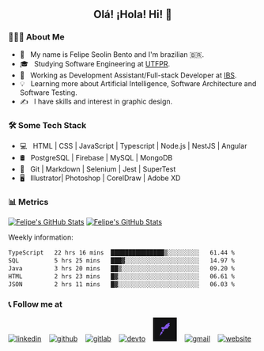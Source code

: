 <h2 align="center">Olá! ¡Hola! Hi! 👋<br/> </h2> 


<h3> 👨🏻‍💻 About Me </h3>


- 🤔 &nbsp; My name is Felipe Seolin Bento and I'm brazilian 🇧🇷.
- 🎓 &nbsp; Studying Software Engineering at [UTFPR](http://portal.utfpr.edu.br/english).
- 💼 &nbsp; Working as Development Assistant/Full-stack Developer at [IBS](https://www.biosistemico.org.br/).
- 💡 &nbsp; Learning more about Artificial Intelligence, Software Architecture and Software Testing.
- ✍️ &nbsp; I have skills and interest in graphic design.

<h3> 🛠 Some Tech Stack </h3>

- 💻 &nbsp; HTML | CSS | JavaScript | Typescript | Node.js | NestJS | Angular 
- 🛢 &nbsp; PostgreSQL | Firebase | MySQL | MongoDB
- 🔧 &nbsp; Git | Markdown | Selenium | Jest | SuperTest
- 🖥 &nbsp; Illustrator| Photoshop | CorelDraw | Adobe XD
 
 <h3> 📊 Metrics </h3>
 
 [![Felipe's GitHub Stats](https://github-readme-stats.vercel.app/api?username=felipeseolin&count_private=true&show_icons=true&custom_title=Github%20Status&hide=issues)](https://github.com/felipeseolin)
 [![Felipe's GitHub Stats](https://github-readme-stats.vercel.app/api/top-langs/?username=felipeseolin&layout=compact)](https://github.com/felipeseolin)
 
 Weekly information:
<!--START_SECTION:waka-->
```text
TypeScript   22 hrs 16 mins  ███████████████▒░░░░░░░░░   61.44 % 
SQL          5 hrs 25 mins   ███▓░░░░░░░░░░░░░░░░░░░░░   14.97 % 
Java         3 hrs 20 mins   ██▒░░░░░░░░░░░░░░░░░░░░░░   09.20 % 
HTML         2 hrs 23 mins   █▓░░░░░░░░░░░░░░░░░░░░░░░   06.61 % 
JSON         2 hrs 11 mins   █▓░░░░░░░░░░░░░░░░░░░░░░░   06.03 % 
```
<!--END_SECTION:waka-->
 
 
 <h3> 📞 Follow me at </h3>
 
 [![linkedin](https://img.icons8.com/color/48/000000/linkedin-circled.png)](https://www.linkedin.com/in/felipeseolin) &nbsp;&nbsp;
 [![github](https://img.icons8.com/ios-glyphs/48/000000/github.png)](https://github.com/felipeseolin) &nbsp;&nbsp;
 [![gitlab](https://img.icons8.com/color/48/000000/gitlab.png)](https://gitlab.com/seolin) &nbsp;&nbsp;
  [![devto](https://img.icons8.com/windows/48/000000/dev.png)](https://dev.to/felipeseolin) &nbsp;&nbsp;
 [![rocketseat](https://raw.githubusercontent.com/felipeseolin/felipeseolin/master/rocketseat-logo.png)](https://app.rocketseat.com.br/me/felipe-seolin-1566575285) &nbsp;&nbsp;
 [![gmail](https://img.icons8.com/fluent/48/000000/gmail.png)](mailto:seolinf@gmail.com) &nbsp;&nbsp;
 [![website](https://img.icons8.com/fluent/48/000000/domain.png)](https://felipeseolin.github.io) &nbsp;&nbsp;
 
